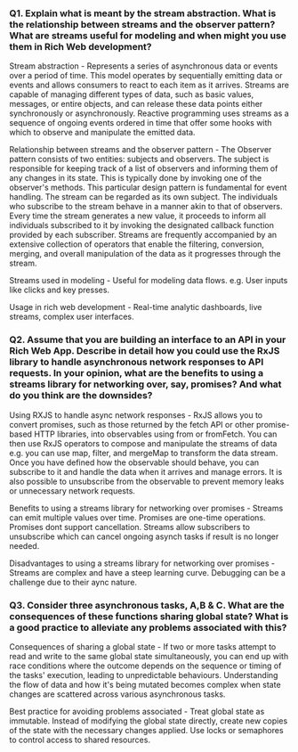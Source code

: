 ### Q1. Explain what is meant by the stream abstraction. What is the relationship between streams and the observer pattern? What are streams useful for modeling and when might you use them in Rich Web development?

Stream abstraction - Represents a series of asynchronous data or events over a period of time. This model operates by sequentially emitting data or events and allows consumers to react to each item as it arrives. Streams are capable of managing different types of data, such as basic values, messages, or entire objects, and can release these data points either synchronously or asynchronously. Reactive programming uses streams as a sequence of ongoing events ordered in time that offer some hooks with which to observe and manipulate the emitted data.

Relationship between streams and the observer pattern - The Observer pattern consists of two entities: subjects and observers. The subject is responsible for keeping track of a list of observers and informing them of any changes in its state. This is typically done by invoking one of the observer's methods. This particular design pattern is fundamental for event handling. The stream can be regarded as its own subject.
The individuals who subscribe to the stream behave in a manner akin to that of observers. Every time the stream generates a new value, it proceeds to inform all individuals subscribed to it by invoking the designated callback function provided by each subscriber. Streams are frequently accompanied by an extensive collection of operators that enable the filtering, conversion, merging, and overall manipulation of the data as it progresses through the stream.

Streams used in modeling - Useful for modeling data flows. e.g. User inputs like clicks and key presses.

Usage in rich web development - Real-time analytic dashboards, live streams, complex user interfaces.

### Q2. Assume that you are building an interface to an API in your Rich Web App. Describe in detail how you could use the RxJS library to handle asynchronous network responses to API requests. In your opinion, what are the benefits to using a streams library for networking over, say, promises? And what do you think are the downsides?

Using RXJS to handle async network responses - RxJS allows you to convert promises, such as those returned by the fetch API or other promise-based HTTP libraries, into observables using from or fromFetch. You can then use RxJS operators to compose and manipulate the streams of data e.g. you can use map, filter, and mergeMap to transform the data stream. Once you have defined how the observable should behave, you can subscribe to it and handle the data when it arrives and manage errors. It is also possible to unsubscribe from the observable to prevent memory leaks or unnecessary network requests.

Benefits to using a streams library for networking over promises - Streams can emit multiple values over time. Promises are one-time operations. Promises dont support cancellation. Streams allow subscribers to unsubscribe which can cancel ongoing asynch tasks if result is no longer needed. 

Disadvantages to using a streams library for networking over promises - Streams are complex and have a steep learning curve. Debugging can be a challenge due to their aync nature.

### Q3. Consider three asynchronous tasks, A,B & C. What are the consequences of these functions sharing global state? What is a good practice to alleviate any problems associated with this?

Consequences of sharing a global state - If two or more tasks attempt to read and write to the same global state simultaneously, you can end up with race conditions where the outcome depends on the sequence or timing of the tasks' execution, leading to unpredictable behaviours. Understanding the flow of data and how it's being mutated becomes complex when state changes are scattered across various asynchronous tasks.

Best practice for avoiding problems associated - Treat global state as immutable. Instead of modifying the global state directly, create new copies of the state with the necessary changes applied. Use locks or semaphores to control access to shared resources.